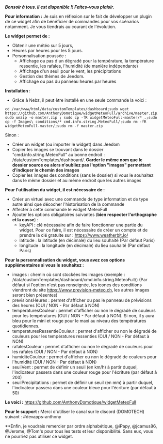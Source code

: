 ***Bonsoir à tous. Il est disponible !! Faites-vous plaisir.***

**Pour information :**
Je suis en réflexion sur le fait de développer un plugin de ce widget afin de bénéficier de commandes pour vos scénarios notamment. Je vous tiendrais au courant de l'évolution.

**Le widget permet de :**
- Obtenir une météo sur 5 jours, 
- Heures par heures pour les 5 jours. 
- Personnalisation poussée :
   + Affichage ou pas d'un dégradé pour la température, la température ressentie, les rafales, l'humidité (de manière indépendante)
   + Affichage d'un seuil pour le vent, les précipitations 
   + Gestion des thèmes de Jeedom.
   + Affichage ou pas du panneau heures par heures

**Installation :**
+ Grâce à Nebz, il peut être installé en une seule commande la voici : 
```
cd /var/www/html/data/customTemplates/dashboard;sudo wget https://github.com/AnthonyDomotique/widgetMeteoFull/archive/master.zip; sudo unzip -o master.zip ; sudo cp -fR widgetMeteoFull-master/* .;sudo cp -f Images\ conditions/* cmd.info.string.MeteoFull/;sudo rm -fR widgetMeteoFull-master/;sudo rm -f master.zip
```

Sinon :
- Créer un widget (ou importer le widget) dans Jeedom
- Copier les images se trouvant dans le dossier "cmd.info.string.MeteoFull" au bonne endroit : /data/customTemplates/dashboard/. **Garder le même nom que le dossier source ou alors n'oubliez pas l'option "images" permettant d'indiquer le chemin des images**
- Copier les images des conditions (sans le dossier) si vous le souhaitez dans le même dossier et au même endroit que les autres images

**Pour l'utilisation du widget, il est nécessaire de :**
- Créer un virtuel avec une commande de type information et de type autre ainsi que décocher l'historisation de la commande
- Affecter à cette commande le widget MeteoFull
- Ajouter les options obligatoires suivantes (**bien respecter l'orthographe et la casse**) :
   + keyAPI : clé nécessaire afin de faire fonctionner une partie du widget. Pour ce faire, il est nécessaire de créer un compte et de prendre la clé gratuite sur : https://www.weatherbit.io/
   + latitude : la latitude (en décimale) du lieu souhaité (Par défaut Paris)
   + longitude : la longitude (en décimale) du lieu souhaité  (Par défaut Paris)

**Pour la personnalisation du widget, vous avez ces options supplémentaires si vous le souhaitez :** 
   + images : chemin où sont stockées les images (exemple : /data/customTemplates/dashboard/cmd.info.string.MeteoFull/) (Par défaut si l'option n'est pas renseignée, les icones des conditions viendront du site https://www.prevision-meteo.ch, les autres images seront bien présentes)
   + previsionsHeures : permet d'afficher ou pas le panneau de prévisions des heures (OUI / NON - Par défaut à NON)
   + temperaturesCouleur : permet d'afficher ou non le dégradé de couleurs pour les températures (OUI / NON - Par défaut à NON). Si non, il y aura bleu pour le mini et rouge pour le maxi au niveau des températures quotidiennes.
   + temperaturesRessentieCouleur : permet d'afficher ou non le dégradé de couleurs pour les températures ressenties (OUI / NON - Par défaut à NON)
   + rafalesCouleur : permet d'afficher ou non le dégradé de couleurs pour les rafales (OUI / NON - Par défaut à NON)
   + humiditeCouleur : permet d'afficher ou non le dégradé de couleurs pour l'humidité (OUI / NON - Par défaut à NON)
   + seuilVent : permet de définir un seuil (en km/h) à partir duquel, l'indicateur passera dans une couleur rouge pour l'écriture (par défaut à 200)
   + seuilPrecipitations : permet de définir un seuil (en mm) à partir duquel, l'indicateur passera dans une couleur bleue pour l'écriture (par défaut à 50)

**Le voici :**
https://github.com/AnthonyDomotique/widgetMeteoFull

**Pour le support :**
Merci d'utiliser le canal sur le discord (DOMOTECH) suivant : #devapps-anthony

**Enfin, je voudrais remercier par ordre alphabétique, @iPapy, @jcamus86, @Jerome, @Tom's pour tous les tests et leur disponibilité. Sans eux, vous ne pourriez pas utiliser ce widget.
